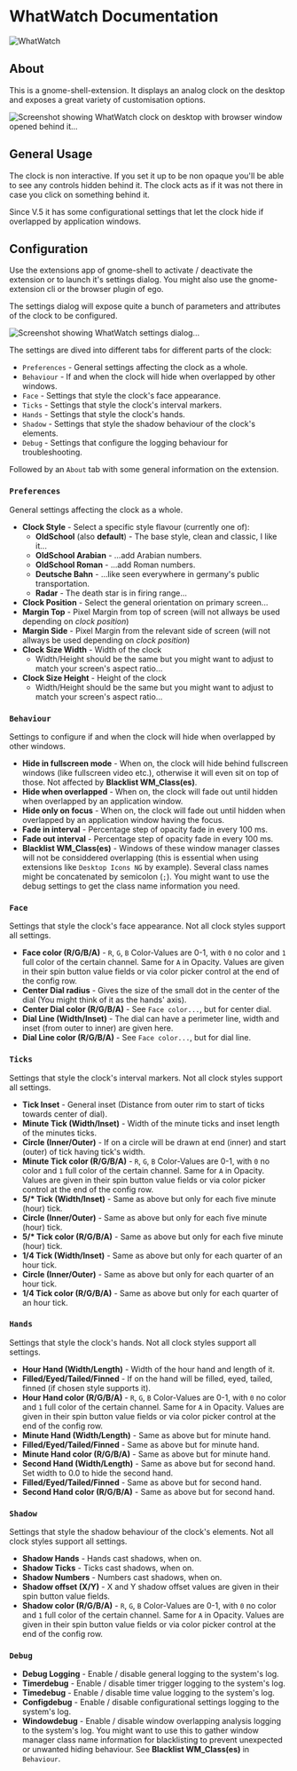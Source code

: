 # WhatWatch Documentation

![WhatWatch](WhatWatch-Icon.png)

## About

This is a gnome-shell-extension. It displays an analog clock on the desktop and exposes a great variety of customisation options.

![Screenshot showing WhatWatch clock on desktop with browser window opened behind it...](WhatWatch.png "Screenshot showing WhatWatch in action...")

## General Usage

The clock is non interactive. If you set it up to be non opaque you'll be able to see any controls hidden behind it. The clock acts as if it was not there in case you click on something behind it.

Since V.5 it has some configurational settings that let the clock hide if overlapped by application windows.

## Configuration

Use the extensions app of gnome-shell to activate / deactivate the extension or to launch it's settings dialog. You might also use the gnome-extension cli or the browser plugin of ego.

The settings dialog will expose quite a bunch of parameters and attributes of the clock to be configured.

![Screenshot showing WhatWatch settings dialog...](WhatWatch-Settings.png "Screenshot showing WhatWatch settings dialog in action...")

The settings are dived into different tabs for different parts of the clock:

* `Preferences` - General settings affecting the clock as a whole.
* `Behaviour` - If and when the clock will hide when overlapped by other windows.
* `Face` - Settings that style the clock's face appearance.
* `Ticks` - Settings that style the clock's interval markers.
* `Hands` - Settings that style the clock's hands.
* `Shadow` - Settings that style the shadow behaviour of the clock's elements.
* `Debug` - Settings that configure the logging behaviour for troubleshooting.

Followed by an `About` tab with some general information on the extension.

### `Preferences`

General settings affecting the clock as a whole.

* __Clock Style__ - Select a specific style flavour (currently one of):
    * __OldSchool__ (also __default__) - The base style, clean and classic, I like it...
    * __OldSchool Arabian__ - ...add Arabian numbers.
    * __OldSchool Roman__ - ...add Roman numbers.
    * __Deutsche Bahn__ - ...like seen everywhere in germany's public transportation.
    * __Radar__ - The death star is in firing range...
* __Clock Position__ - Select the general orientation on primary screen...
* __Margin Top__ - Pixel Margin from top of screen (will not allways be used depending on _clock position_)
* __Margin Side__ - Pixel Margin from the relevant side of screen (will not allways be used depending on _clock position_)
* __Clock Size Width__ - Width of the clock
    * Width/Height should be the same but you might want to adjust to match your screen's aspect ratio...
* __Clock Size Height__ - Height of the clock
    * Width/Height should be the same but you might want to adjust to match your screen's aspect ratio...

### `Behaviour`

Settings to configure if and when the clock will hide when overlapped by other windows.

* __Hide in fullscreen mode__ - When on, the clock will hide behind fullscreen windows (like fullscreen video etc.), otherwise it will even sit on top of those. Not affected by __Blacklist WM_Class(es)__.
* __Hide when overlapped__ - When on, the clock will fade out until hidden when overlapped by an application window.
* __Hide only on focus__ - When on, the clock will fade out until hidden when overlapped by an application window having the focus.
* __Fade in interval__ - Percentage step of opacity fade in every 100 ms.
* __Fade out interval__ - Percentage step of opacity fade in every 100 ms.
* __Blacklist WM_Class(es)__ - Windows of these window manager classes will not be considdered overlapping (this is essential when using extensions like `Desktop Icons NG` by example). Several class names might be concatenated by semicolon (`;`). You might want to use the debug settings to get the class name information you need.

### `Face`

Settings that style the clock's face appearance. Not all clock styles support all settings.

* __Face color (R/G/B/A)__ - `R`, `G`, `B` Color-Values are 0-1, with `0` no color and `1` full color of the certain channel. Same for `A` in Opacity. Values are given in their spin button value fields or via color picker control at the end of the config row.
* __Center Dial radius__ - Gives the size of the small dot in the center of the dial (You might think of it as the hands' axis).
* __Center Dial color (R/G/B/A)__ - See `Face color...`, but for center dial.
* __Dial Line (Width/Inset)__ - The dial can have a perimeter line, width and inset (from outer to inner) are given here.
* __Dial Line color (R/G/B/A)__ - See `Face color...`, but for dial line.


### `Ticks`

Settings that style the clock's interval markers. Not all clock styles support all settings.

* __Tick Inset__ - General inset (Distance from outer rim to start of ticks towards center of dial).
* __Minute Tick (Width/Inset)__ - Width of the minute ticks and inset length of the minutes ticks.
* __Circle (Inner/Outer)__ - If on a circle will be drawn at end (inner) and start (outer) of tick having tick's width.
* __Minute Tick color (R/G/B/A)__ - `R`, `G`, `B` Color-Values are 0-1, with `0` no color and `1` full color of the certain channel. Same for `A` in Opacity. Values are given in their spin button value fields or via color picker control at the end of the config row.
* __5/* Tick (Width/Inset)__ - Same as above but only for each five minute (hour) tick.
* __Circle (Inner/Outer)__ - Same as above but only for each five minute (hour) tick.
* __5/* Tick color (R/G/B/A)__ - Same as above but only for each five minute (hour) tick.
* __1/4 Tick (Width/Inset)__ - Same as above but only for each quarter of an hour tick.
* __Circle (Inner/Outer)__ - Same as above but only for each quarter of an hour tick.
* __1/4 Tick color (R/G/B/A)__ - Same as above but only for each quarter of an hour tick.


### `Hands`

Settings that style the clock's hands. Not all clock styles support all settings.

* __Hour Hand (Width/Length)__ - Width of the hour hand and length of it.
* __Filled/Eyed/Tailed/Finned__ - If on the hand will be filled, eyed, tailed, finned (if chosen style supports it).
* __Hour Hand color (R/G/B/A)__ - `R`, `G`, `B` Color-Values are 0-1, with `0` no color and `1` full color of the certain channel. Same for `A` in Opacity. Values are given in their spin button value fields or via color picker control at the end of the config row.
* __Minute Hand (Width/Length)__ - Same as above but for minute hand.
* __Filled/Eyed/Tailed/Finned__ - Same as above but for minute hand.
* __Minute Hand color (R/G/B/A)__ - Same as above but for minute hand.
* __Second Hand (Width/Length)__ - Same as above but for second hand. Set width to 0.0 to hide the second hand.
* __Filled/Eyed/Tailed/Finned__ - Same as above but for second hand.
* __Second Hand color (R/G/B/A)__ - Same as above but for second hand.

### `Shadow`

Settings that style the shadow behaviour of the clock's elements. Not all clock styles support all settings.

* __Shadow Hands__ - Hands cast shadows, when on.
* __Shadow Ticks__ - Ticks cast shadows, when on.
* __Shadow Numbers__ - Numbers cast shadows, when on.
* __Shadow offset (X/Y)__ - X and Y shadow offset values are given in their spin button value fields.
* __Shadow color (R/G/B/A)__ - `R`, `G`, `B` Color-Values are 0-1, with `0` no color and `1` full color of the certain channel. Same for `A` in Opacity. Values are given in their spin button value fields or via color picker control at the end of the config row.

### `Debug`

* __Debug Logging__ - Enable / disable general logging to the system's log.
* __Timerdebug__ - Enable / disable timer trigger logging to the system's log.
* __Timedebug__ - Enable / disable time value logging to the system's log.
* __Configdebug__ - Enable / disable configurational settings logging to the system's log.
* __Windowdebug__ - Enable / disable window overlapping analysis logging to the system's log. You might want to use this to gather window manager class name information for blacklisting to prevent unexpected or unwanted hiding behaviour. See __Blacklist WM_Class(es)__ in `Behaviour`. 
